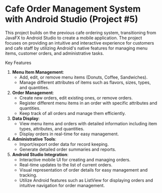 # Cafe Order Management System with Android Studio (Project #5)

This project builds on the previous cafe ordering system, transitioning from JavaFX to Android Studio to create a mobile application. The project focuses on providing an intuitive and interactive experience for customers and cafe staff by utilizing Android's native features for managing menu items, customer orders, and administrative tasks.

Key Features

1. **Menu Item Management**:
   - Add, edit, or remove menu items (Donuts, Coffee, Sandwiches).
   - Manage different attributes of items such as flavors, sizes, types, and quantities.
2. **Order Management**:
   - Create new orders, edit existing ones, or remove orders.
   - Register different menu items in an order with specific attributes and quantities.
   - Keep track of all orders and manage them efficiently.
3. **Data Display**:
   - View menu items and orders with detailed information including item types, attributes, and quantities.
   - Display orders in real-time for easy management.
4. **Administrative Tools**:
   - Import/export order data for record keeping.
   - Generate detailed order summaries and reports.
5. **Android Studio Integration**:
   - Interactive mobile UI for creating and managing orders.
   - Real-time updates to the list of current orders.
   - Visual representation of order details for easy management and tracking.
   - Utilize Android features such as ListView for displaying orders and intuitive navigation for order management.
